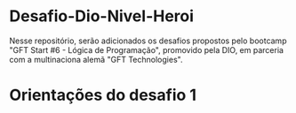 # Desafio-Dio-Nivel-Heroi

Nesse repositório, serão adicionados os desafios propostos pelo bootcamp "GFT Start #6 - Lógica de Programação", promovido pela DIO, em parceria com a multinaciona alemã "GFT Technologies".

# Orientações do desafio 1
